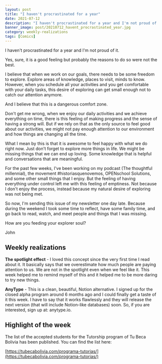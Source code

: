 ```yaml
---
layout: post
title: "I haven't procrastinated for a year"
date: 2021-07-12
description: "I haven't procrastinated for a year and I'm not proud of it. Yes, sure, it is a good feeling but probably the reasons to do so were...."
banner_image: post/20210712_havent_procrastinated_year.jpg
category: weekly-realizations
tags: [Comics]
---
```


I haven't procrastinated for a year and I'm not proud of it.

Yes, sure, it is a good feeling but probably the reasons to do so were not the best.

I believe that when we work on our goals, there needs to be some freedom to explore. Explore areas of knowledge, places to visit, minds to know. However, when you schedule all your activities and you get comfortable with your daily tasks, this desire of exploring can get small enough not to catch our attention anymore.

And I believe that this is a dangerous comfort zone.

Don't get me wrong, when we enjoy our daily activities and we achieve everything on time, there is this feeling of making progress and the sense of having a strong will. But if we rely on that as the only source to feel good about our activities, we might not pay enough attention to our environment and how things are changing all the time.

What I mean by this is that it is awesome to feel happy with what we do right now. Just don't forget to explore more things in life. We might be missing things that we can end up loving. Some knowledge that is helpful and conversations that are meaningful.

For the past few weeks, I've been working on my podcast (The thoughtful millennial), the movement #historiasquenovemos, OPENschool Solutions, and some other small things that I enjoy. But the feeling of having everything under control left me with this feeling of emptiness. Not because I don't enjoy the process, instead because my natural desire of exploring was not being met.

So now, I'm sending this issue of my newsletter one day late. Because during the weekend I took some time to reflect, have some family time, and go back to read, watch, and meet people and things that I was missing.

How are you feeding your explorer soul?

John

## Weekly realizations

**The spotlight effect** - I loved this concept since the very first time I read about it. It basically says that we overestimate how much people are paying attention to us. We are not in the spotlight even when we feel like it. This week helped me to remind myself of this and it helped me to be more daring to try new things.

**AnyType** - This is a clean, beautiful, Notion alternative. I signed up for the closed alpha program around 6 months ago and I could finally get a taste of it this week. I have to say that it works flawlessly and they will release the next version (that will include Notion-like databases) soon. So, if you are interested, sign up at: anytype.io.

## Highlight of the week

The list of the accepted students for the Tutorship program of Tu Beca Bolivia has been published. You can find the list here: 

[https://tubecabolivia.com/programa-tutorias/](https://tubecabolivia.com/programa-tutorias/)
